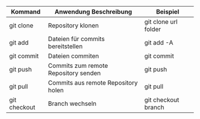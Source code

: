 | Kommand      | Anwendung Beschreibung               | Beispiel                 |
|--------------|--------------------------------------|--------------------------|
| git clone    | Repository klonen                    | git clone url folder     |
| git add      | Dateien für commits bereitstellen    | git add -A               |
| git commit   | Dateien commiten                     | git commit               |
| git push     | Commits zum remote Repository senden | git push                 |
| git pull     | Commits aus remote Repository holen  | git pull                 |
| git checkout | Branch wechseln                      | git checkout branch      |
